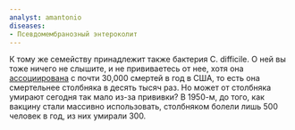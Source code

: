 ```yaml
---
analyst: amantonio
diseases:
- Псевдомембранозный энтероколит
---
```


К тому же семейству принадлежит также бактерия C. difficile. О ней вы тоже ничего не слышите, и не прививаетесь от нее, хотя она [ассоциирована](https://www.ncbi.nlm.nih.gov/pubmed/26061850) с почти 30,000 смертей в год в США, то есть она смертельнее столбняка в десять тысяч раз.
Но может от столбняка умирают сегодня так мало из-за прививки? В 1950-м, до того, как вакцину стали массивно использовать, столбняком болели лишь 500 человек в год, из них умирали 300.
